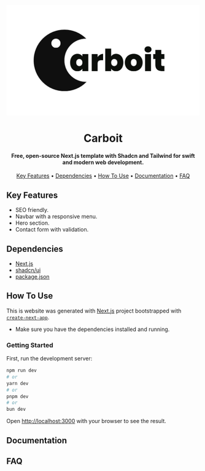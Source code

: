 <div align="center">
  <img src="public/og-image.png"/>
</div>

<h1 align="center">
  Carboit
  <br>
</h1>
<h4 align="center">Free, open-source Next.js template with Shadcn and Tailwind for swift and modern web development.</h4>
<p align="center">
  <a href="#key-features">Key Features</a> •
  <a href="#dependencies">Dependencies</a> •
  <a href="#how-to-use">How To Use</a> •
  <a href="#documentation">Documentation</a> •
  <a href="#faq">FAQ</a>
</p>

## Key Features

- SEO friendly.
- Navbar with a responsive menu.
- Hero section.
- Contact form with validation.

## Dependencies

- [Next.js](https://nextjs.org/learn)
- [shadcn/ui](https://ui.shadcn.com/)
- [package.json](package.json)

## How To Use

This is website was generated
with [Next.js](https://nextjs.org/) project bootstrapped with [`create-next-app`](https://github.com/vercel/next.js/tree/canary/packages/create-next-app).

- Make sure you have the dependencies installed and running.

### Getting Started

First, run the development server:

```bash
npm run dev
# or
yarn dev
# or
pnpm dev
# or
bun dev
```

Open [http://localhost:3000](http://localhost:3000) with your browser to see the result.

## Documentation

## FAQ
